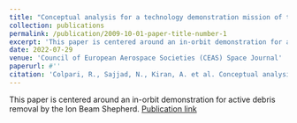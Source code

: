 ```yaml
---
title: "Conceptual analysis for a technology demonstration mission of the Ion Beam Shepherd (IBS)"
collection: publications
permalink: /publication/2009-10-01-paper-title-number-1
excerpt: 'This paper is centered around an in-orbit demonstration for active debris removal by the Ion Beam Shepherd.'
date: 2022-07-29
venue: 'Council of European Aerospace Societies (CEAS) Space Journal'
paperurl: #''
citation: 'Colpari, R., Sajjad, N., Kiran, A. et al. Conceptual analysis for a technology demonstration mission of the ion beam shepherds. CEAS Space J (2022). https://doi.org/10.1007/s12567-022-00464-x.'
---
```


This paper is centered around an in-orbit demonstration for active debris removal by the Ion Beam Shepherd.
[Publication link](http://anoopk18.github.io/files/paper1.pdf)
